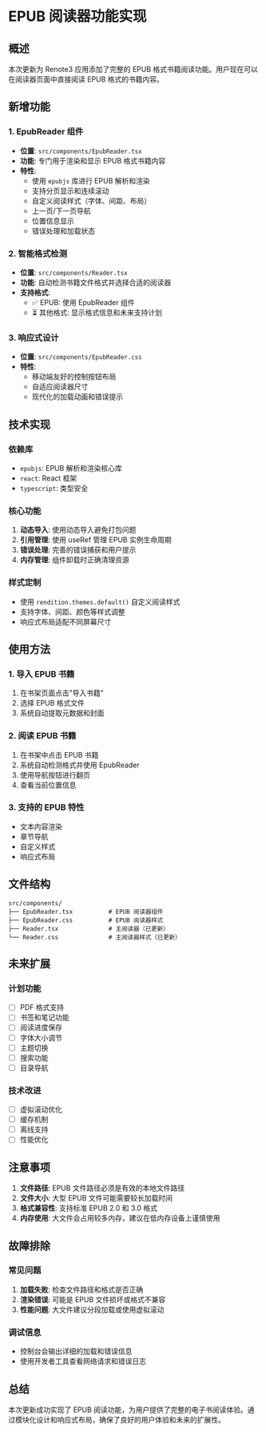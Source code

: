 # EPUB 阅读器功能实现

## 概述

本次更新为 Renote3 应用添加了完整的 EPUB 格式书籍阅读功能。用户现在可以在阅读器页面中直接阅读 EPUB 格式的书籍内容。

## 新增功能

### 1. EpubReader 组件
- **位置**: `src/components/EpubReader.tsx`
- **功能**: 专门用于渲染和显示 EPUB 格式书籍内容
- **特性**:
  - 使用 `epubjs` 库进行 EPUB 解析和渲染
  - 支持分页显示和连续滚动
  - 自定义阅读样式（字体、间距、布局）
  - 上一页/下一页导航
  - 位置信息显示
  - 错误处理和加载状态

### 2. 智能格式检测
- **位置**: `src/components/Reader.tsx`
- **功能**: 自动检测书籍文件格式并选择合适的阅读器
- **支持格式**:
  - ✅ EPUB: 使用 EpubReader 组件
  - ⏳ 其他格式: 显示格式信息和未来支持计划

### 3. 响应式设计
- **位置**: `src/components/EpubReader.css`
- **特性**:
  - 移动端友好的控制按钮布局
  - 自适应阅读器尺寸
  - 现代化的加载动画和错误提示

## 技术实现

### 依赖库
- `epubjs`: EPUB 解析和渲染核心库
- `react`: React 框架
- `typescript`: 类型安全

### 核心功能
1. **动态导入**: 使用动态导入避免打包问题
2. **引用管理**: 使用 useRef 管理 EPUB 实例生命周期
3. **错误处理**: 完善的错误捕获和用户提示
4. **内存管理**: 组件卸载时正确清理资源

### 样式定制
- 使用 `rendition.themes.default()` 自定义阅读样式
- 支持字体、间距、颜色等样式调整
- 响应式布局适配不同屏幕尺寸

## 使用方法

### 1. 导入 EPUB 书籍
1. 在书架页面点击"导入书籍"
2. 选择 EPUB 格式文件
3. 系统自动提取元数据和封面

### 2. 阅读 EPUB 书籍
1. 在书架中点击 EPUB 书籍
2. 系统自动检测格式并使用 EpubReader
3. 使用导航按钮进行翻页
4. 查看当前位置信息

### 3. 支持的 EPUB 特性
- 文本内容渲染
- 章节导航
- 自定义样式
- 响应式布局

## 文件结构

```
src/components/
├── EpubReader.tsx          # EPUB 阅读器组件
├── EpubReader.css          # EPUB 阅读器样式
├── Reader.tsx              # 主阅读器（已更新）
└── Reader.css              # 主阅读器样式（已更新）
```

## 未来扩展

### 计划功能
- [ ] PDF 格式支持
- [ ] 书签和笔记功能
- [ ] 阅读进度保存
- [ ] 字体大小调节
- [ ] 主题切换
- [ ] 搜索功能
- [ ] 目录导航

### 技术改进
- [ ] 虚拟滚动优化
- [ ] 缓存机制
- [ ] 离线支持
- [ ] 性能优化

## 注意事项

1. **文件路径**: EPUB 文件路径必须是有效的本地文件路径
2. **文件大小**: 大型 EPUB 文件可能需要较长加载时间
3. **格式兼容性**: 支持标准 EPUB 2.0 和 3.0 格式
4. **内存使用**: 大文件会占用较多内存，建议在低内存设备上谨慎使用

## 故障排除

### 常见问题
1. **加载失败**: 检查文件路径和格式是否正确
2. **渲染错误**: 可能是 EPUB 文件损坏或格式不兼容
3. **性能问题**: 大文件建议分段加载或使用虚拟滚动

### 调试信息
- 控制台会输出详细的加载和错误信息
- 使用开发者工具查看网络请求和错误日志

## 总结

本次更新成功实现了 EPUB 阅读功能，为用户提供了完整的电子书阅读体验。通过模块化设计和响应式布局，确保了良好的用户体验和未来的扩展性。
